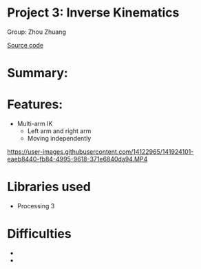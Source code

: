 # Project 3: Inverse Kinematics
Group: Zhou Zhuang

[Source code](IK)

# Summary:


# Features:
- Multi-arm IK
  - Left arm and right arm
  - Moving independently

https://user-images.githubusercontent.com/14122965/141924101-eaeb8440-fb84-4995-9618-371e6840da94.MP4

# Libraries used
- Processing 3

# Difficulties
- 
- 
